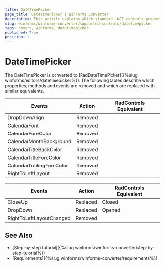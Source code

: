 ```yaml
---
title: DateTimePicker
page_title: DateTimePicker | WinForms Converter
description: This article explains which standard .NET controls properties are removed and which are replaced with similar equivalents. 
slug: winforms/winforms-converter/supported-controls/datetimepicker
tags: covert, winforms, datetimepicker
published: True
position: 1
---
```


# DateTimePicker

The DateTimePicker is converted to [RadDateTimePicker]({%slug  winforms/editors/datetimepicker%}). The following tables describe which properties, methods and events are removed and which are replaced with similar equivalents.

|Events|Action|RadControls Equivalent|
|---|---|---|
|DropDownAlign|Removed|   |
|CalendarFont|Removed|   |
|CalendarForeColor|Removed|   |
|CalendarMonthBackground|Removed|   |
|CalendarTitleBackColor|Removed|   |
|CalendarTitleForeColor|Removed|   |
|CalendarTrailingForeColor|Removed|   |
|RightToLeftLayout|Removed|   |

|Events|Action|RadControls Equivalent|
|---|---|---|
|CloseUp|Replaced|Closed|
|DropDown|Replaced|Opened|
|RightToLeftLayoutChanged|Removed|

## See Also

* [Step-by-step tutorial]({%slug winforms/winforms-converter/step-by-step-tutorial%})
* [Requirements]({%slug winforms/winforms-converter/requirements%})